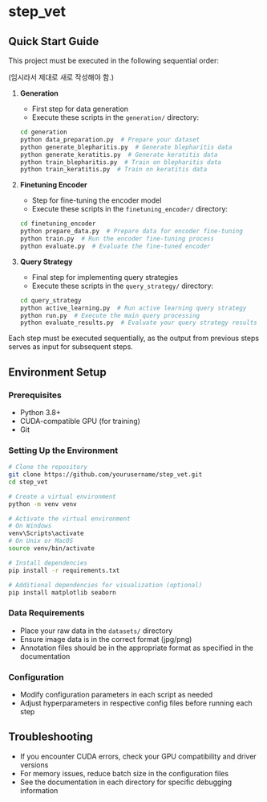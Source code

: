 # step_vet

## Quick Start Guide

This project must be executed in the following sequential order:

(임시라서 제대로 새로 작성해야 함.)

1. **Generation**
   - First step for data generation
   - Execute these scripts in the `generation/` directory:
   ```bash
   cd generation
   python data_preparation.py  # Prepare your dataset
   python generate_blepharitis.py  # Generate blepharitis data
   python generate_keratitis.py  # Generate keratitis data
   python train_blepharitis.py  # Train on blepharitis data
   python train_keratitis.py  # Train on keratitis data
   ```

2. **Finetuning Encoder**
   - Step for fine-tuning the encoder model
   - Execute these scripts in the `finetuning_encoder/` directory:
   ```bash
   cd finetuning_encoder
   python prepare_data.py  # Prepare data for encoder fine-tuning
   python train.py  # Run the encoder fine-tuning process
   python evaluate.py  # Evaluate the fine-tuned encoder
   ```

3. **Query Strategy**
   - Final step for implementing query strategies
   - Execute these scripts in the `query_strategy/` directory:
   ```bash
   cd query_strategy
   python active_learning.py  # Run active learning query strategy
   python run.py  # Execute the main query processing
   python evaluate_results.py  # Evaluate your query strategy results
   ```

Each step must be executed sequentially, as the output from previous steps serves as input for subsequent steps.

## Environment Setup

### Prerequisites
- Python 3.8+
- CUDA-compatible GPU (for training)
- Git

### Setting Up the Environment
```bash
# Clone the repository
git clone https://github.com/yourusername/step_vet.git
cd step_vet

# Create a virtual environment
python -m venv venv

# Activate the virtual environment
# On Windows
venv\Scripts\activate
# On Unix or MacOS
source venv/bin/activate

# Install dependencies
pip install -r requirements.txt

# Additional dependencies for visualization (optional)
pip install matplotlib seaborn
```

### Data Requirements
- Place your raw data in the `datasets/` directory
- Ensure image data is in the correct format (jpg/png)
- Annotation files should be in the appropriate format as specified in the documentation

### Configuration
- Modify configuration parameters in each script as needed
- Adjust hyperparameters in respective config files before running each step

## Troubleshooting
- If you encounter CUDA errors, check your GPU compatibility and driver versions
- For memory issues, reduce batch size in the configuration files
- See the documentation in each directory for specific debugging information